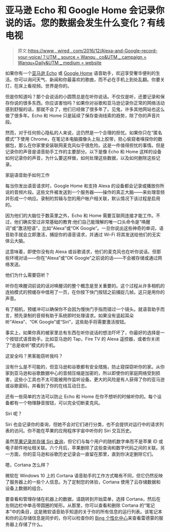 # 亚马逊 Echo 和 Google Home 会记录你说的话。您的数据会发生什么变化？有线电视

> 原文:[https://www . wired . com/2016/12/Alexa-and-Google-record-your-voice/？UTM _ source = Wanqu . co&UTM _ campaign = Wanqu+Daily&UTM _ medium = website](https://www.wired.com/2016/12/alexa-and-google-record-your-voice/?utm_source=wanqu.co&utm_campaign=Wanqu+Daily&utm_medium=website)

如果你有一个[亚马逊 Echo](https://www.wired.com/tag/amazon-echo/) 或 [Google Home](https://www.wired.com/tag/google-home/) 语音助手，欢迎享受奢华便利的生活。你可以询问天气、新闻和你最喜欢的歌曲，而不必在手机上到处乱翻。你要关灯，在床上看视频。世界是你的。

但是你知道吗？那个会说话的小圆筒总是在听你说话。不仅仅是听，还要记录和保存你说的很多东西。你应该害怕吗？如果你对谷歌和亚马逊记录你正常的网络活动感到舒服的话，那就不会了，他们已经做了很多年了。见鬼，许多其他网站也这么做了很多年。Echo 和 Home 只是延续了保存查询线索的趋势，除了你的声音片段。

然而，对于任何担心隐私的人来说，这仍然是一个合理的担忧。如果你只在“匿名模式”下使用 Chrome，在笔记本电脑摄像头上贴上胶带，担心偷窥者嗅探你的数据包，那么在你家里安装联网麦克风似乎很危险。这是一件值得担忧的事情。但是记录你的声音是语音助手工作的主要部分。以下是像 Echo 和 Home 这样的设备如何记录你的声音，为什么要这样做，如何处理这些数据，以及如何删除这些记录。

家庭语音助手如何工作

每当你发出语音请求时，Google Home 和支持 Alexa 的设备都会记录或播放你所说的音频片段。这些文件被发送到一个服务器——操作的真正大脑——来处理音频并形成一个响应。录制的剪辑与您的用户帐户相关联，默认情况下该过程是启用的。

因为他们的大脑位于数英里之外，Echo 和 Home 需要互联网连接才能工作。不过，他们确实受过非常基础的教育:他们自己能理解的唯一口头命令是“唤醒词”或“激活短语”，比如“Alexa”或“OK Google”。一旦你说出这些神奇的单词，语音助手就会立即激活，捕捉你的语音请求，并通过 Wi-Fi 将其发送给他们的无实体云大脑。

这意味着，即使你没有向 Alexa 或谷歌请求，他们的麦克风也在听你说话。但那些环境对话——你在“Alexa”或“OK Google”之前说的话——不会被存储或通过网络发送。

他们为什么需要窃听？

听你在唤醒词前说的话对唤醒词的整个概念是至关重要的。这个过程从许多相机的连拍模式的预缓存中借用了一页，在你按下快门按钮之前捕捉几帧。这只是用你的声音。

有了相机，预缓冲可以确保你不会因为慢快门手指而错过一个镜头。就语音助手而言，预先录制的音频有助于系统即时处理请求。如果没有竖起耳朵听“Alexa”、“OK Google”或“Siri”，这些助手将需要激活按钮。

事实上，如果你真的被家里总有东西在听你说话的想法吓坏了，你最好的选择是一个按钮式语音助手。比如亚马逊的 Tap，Fire TV 的 Alexa 遥控器，或者你关闭了“总是收听”模式的手机。

这安全吗？黑客能窃听我吗？

没有什么是不可能的，但亚马逊和谷歌都有安全措施，防止窥探窃听你的家。从你家到亚马逊和谷歌数据中心的音频压缩是加密的，所以即使你的家庭网络受到损害，这些小工具也不太可能被用作监听设备。更大的风险是有人获得了你的亚马逊或谷歌密码，并看到了你的在线互动日志。

还有一些简单的方法可以防止 Echo 和 Home 在你不想听的时候听你的。每个设备都有一个物理静音按钮，可以完全切断麦克风。

Siri 呢？

Siri 也会记录你的查询，但她不会对它们进行分类，也不会提供对运行中的请求列表的访问。你不能在苹果的应用程序宇宙中听你的 Siri 交互历史。

虽然[苹果记录并存储 Siri 查询](https://www.wired.com/2013/04/siri-two-years/)，但它们与每个用户的随机数字串而不是苹果 ID 或电子邮件地址相关联。六个月后，苹果删除了这些查询和数字代码之间的关联。另一方面，你的亚马逊和谷歌历史记录会一直留在那里，直到你决定删除它们。

嗯，Cortana 怎么样？

微软在 Windows 10 上的 Cortana 语音助手的工作方式略有不同，但它仍然反映了服务器上的一些个人信息。为了定制您的体验，Cortana 使用了云存储数据和设备上数据的组合。

要查看和管理存储在机器上的数据，请跳转到开始菜单，选择 Cortana，然后在左侧边栏中单击带圆圈的矩形。从那里，你可以查看和删除 Cortana 的“笔记本”中的条目，这是微软语音助手知道的关于你的所有信息的运行列表。该笔记本和你的云存储信息是同步的，你可以检查你的 [Bing 个性化中心](http://www.bing.com/account/personalization)来查看雷德蒙的服务器上存储了什么。